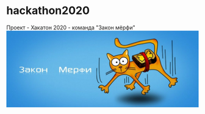 # hackathon2020
Проект  - Хакатон 2020 - команда "Закон мёрфи"
![Merph](https://github.com/ninja-garden/hackathon2020/blob/master/images/merph.jpg)
